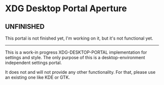 # XDG Desktop Portal Aperture

## UNFINISHED
This portal is not finished yet, I'm working on it, but it's not functional yet.

---

This is a work-in progress XDG-DESKTOP-PORTAL implementation for settings and style.
The only purpose of this is a desktop-environment independent settings portal.

It does not and will not provide any other functionality. For that, please use an existing one like KDE or GTK.


